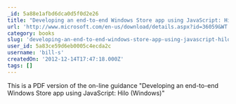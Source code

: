 ```yaml
---
_id: 5a88e1afbd6dca0d5f0d2e26
title: "Developing an end-to-end Windows Store app using JavaScript: Hilo (Windows) - Book Download"
url: 'http://www.microsoft.com/en-us/download/details.aspx?id=36059&WT.mc_id=rss_alldownloads_all'
category: books
slug: 'developing-an-end-to-end-windows-store-app-using-javascript-hilo-windows-book-download'
user_id: 5a83ce59d6eb0005c4ecda2c
username: 'bill-s'
createdOn: '2012-12-14T17:47:18.000Z'
tags: []
---
```


This is a PDF version of the on-line guidance "Developing an end-to-end Windows Store app using JavaScript: Hilo (Windows)"
